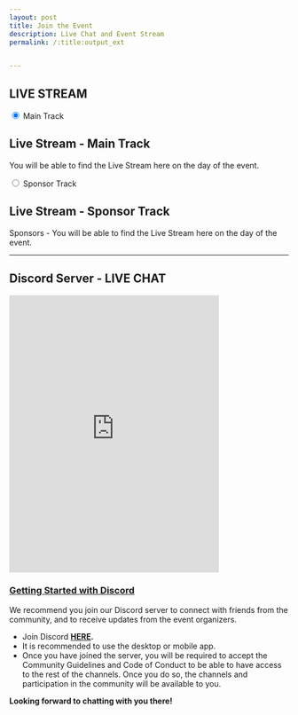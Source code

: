 ```yaml
---
layout: post
title: Join the Event
description: Live Chat and Event Stream
permalink: /:title:output_ext


---
```

<div id="main" class="alt">

<!-- One -->
<section id="one">
	<div class="inner">
<!-- Content -->
<h2 id="stream">LIVE STREAM</h2>

<!--TEST Tabs -->
<div class="tabs">
  <input type="radio" name="tabs" id="tabone" checked="checked">
  <label for="tabone">Main Track</label>
  <div class="tab">
    <h1>Live Stream - Main Track</h1>
   <div class="box">
        <p>You will be able to find the Live Stream here on the day of the event.</p>
    </div>
  </div>
  
  <input type="radio" name="tabs" id="tabtwo">
  <label for="tabtwo">Sponsor Track</label>
  <div class="tab">
    <h1>Live Stream - Sponsor Track</h1>
    <div class="box">
        <p>Sponsors - You will be able to find the Live Stream here on the day of the event.</p>
    </div>
  </div>
</div>
<!-- End Test -->
    
<hr class="major" />
   
<div class="row 200%">
	<div class="12u 12u$(medium)">
    <div class="box alt">
        <h2 id="discord">Discord Server - LIVE CHAT</h2>
        <iframe src="https://discordapp.com/widget?id=744871304594849822&theme=dark" width="75%" height="500" allowtransparency="true" frameborder="0" sandbox="allow-popups allow-popups-to-escape-sandbox allow-same-origin allow-scripts"></iframe>
    </div>
    </div>
 </div>
    <div class="box"> 
        <p><a href="#discord" id="#discord"><h3>Getting Started with Discord</h3></a></p>
        <p>We recommend you join our Discord server to connect with friends from the community, and to receive updates from the event organizers.</p>
            <ul>
            <li>Join Discord <strong><a href="https://discord.gg/fV4cMKQ" target="_blank">HERE</a>.</strong></li>
            <li>It is recommended to use the desktop or mobile app.</li>
            <li>Once you have joined the server, you will be required to accept the Community Guidelines and Code of Conduct to be able to have access to the rest of the channels. Once you do so, the channels and participation in the community will be available to you. </li>
            </ul>
        <p><strong>Looking forward to chatting with you there!</strong></p>
        <br/>
    </div>
    </div>	
</section>
</div>
